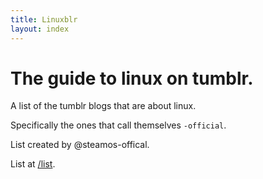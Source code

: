 ```yaml
---
title: Linuxblr
layout: index
---
```


<!-- cspell: ignore offical steamos -->

# The guide to linux on tumblr.

A list of the tumblr blogs that are about linux.

Specifically the ones that call themselves `-official`.

List created by @steamos-offical.

List at [/list](/list).
